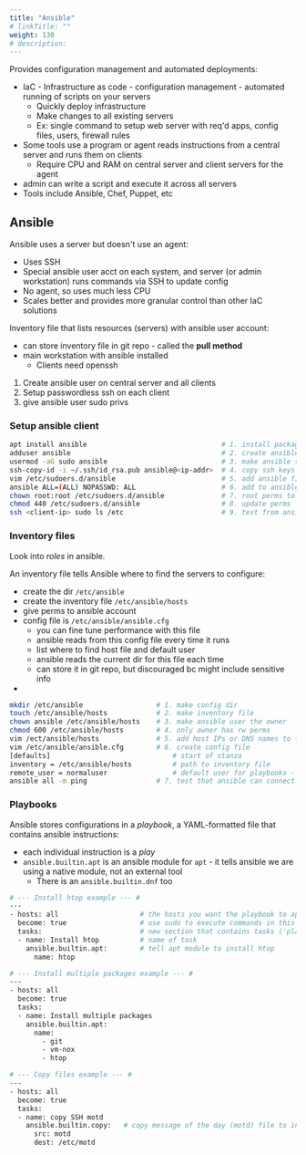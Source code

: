 ```yaml
---
title: "Ansible"
# linkTitle: ""
weight: 130
# description:
---
```


Provides configuration management and automated deployments:
- IaC - Infrastructure as code - configuration management - automated running of scripts on your servers
  - Quickly deploy infrastructure
  - Make changes to all existing servers
  - Ex: single command to setup web server with req'd apps, config files, users, firewall rules
- Some tools use a program or agent reads instructions from a central server and runs them on clients
  - Require CPU and RAM on central server and client servers for the agent
- admin can write a script and execute it across all servers
- Tools include Ansible, Chef, Puppet, etc

## Ansible

Ansible uses a server but doesn't use an agent:
- Uses SSH
- Special ansible user acct on each system, and server (or admin workstation) runs commands via SSH to update config
- No agent, so uses much less CPU
- Scales better and provides more granular control than other IaC solutions

Inventory file that lists resources (servers) with ansible user account:
- can store inventory file in git repo - called the **pull method**
- main workstation with ansible installed
  - Clients need openssh

1. Create ansible user on central server and all clients
2. Setup passwordless ssh on each client
3. give ansible user sudo privs


### Setup ansible client

```bash
apt install ansible                                 # 1. install package - make sure ansible 2.16+
adduser ansible                                     # 2. create ansible user
usermod -aG sudo ansible                            # 3. make ansible sudoer
ssh-copy-id -i ~/.ssh/id_rsa.pub ansible@<ip-addr>  # 4. copy ssh keys to ansible user acct
vim /etc/sudoers.d/ansible                          # 5. add ansible file
ansible ALL=(ALL) NOPASSWD: ALL                     # 6. add to ansible sudo file
chown root:root /etc/sudoers.d/ansible              # 7. root perms to file
chmod 440 /etc/sudoers.d/ansible                    # 8. update perms
ssh <client-ip> sudo ls /etc                        # 9. test from ansible acct on master machine
```
### Inventory files

Look into _roles_ in ansible.

An inventory file tells Ansible where to find the servers to configure:
- create the dir `/etc/ansible`
- create the inventory file `/etc/ansible/hosts`
- give perms to ansible account
- config file is `/etc/ansible/ansible.cfg`
  - you can fine tune performance with this file
  - ansible reads from this config file every time it runs
  - list where to find host file and default user
  - ansible reads the current dir for this file each time
  - can store it in git repo, but discouraged bc might include sensitive info
- 


```bash
mkdir /etc/ansible                  # 1. make config dir
touch /etc/ansible/hosts            # 2. make inventory file
chown ansible /etc/ansible/hosts    # 3. make ansible user the owner
chmod 600 /etc/ansible/hosts        # 4. only owner has rw perms
vim /ect/ansible/hosts              # 5. add host IPs or DNS names to file
vim /etc/ansible/ansible.cfg        # 6. create config file
[defaults]                              # start of stanza
inventory = /etc/ansible/hosts          # path to inventory file
remote_user = normaluser                # default user for playbooks - must exist on client machines
ansible all -m ping                 # 7. test that ansible can connect to clients via SSH
```

### Playbooks

Ansible stores configurations in a _playbook_, a YAML-formatted file that contains ansible instructions:
- each individual instruction is a _play_
- `ansible.builtin.apt` is an ansible module for `apt` - it tells ansible we are using a native module, not an external tool
  - There is an `ansible.builtin.dnf` too

```bash
# --- Install htop example --- #
---
- hosts: all                    # the hosts you want the playbook to apply to (all in inventory file)
  become: true                  # use sudo to execute commands in this playbook
  tasks:                        # new section that contains tasks ('plays')
  - name: Install htop          # name of task
    ansible.builtin.apt:        # tell apt module to install htop
      name: htop

# --- Install multiple packages example --- #
---
- hosts: all
  become: true
  tasks:
  - name: Install multiple packages
    ansible.builtin.apt:
      name:
        - git
        - vm-nox
        - htop

# --- Copy files example --- #
---
- hosts: all
  become: true
  tasks:
  - name: copy SSH motd
    ansible.builtin.copy:   # copy message of the day (motd) file to inventory
      src: motd
      dest: /etc/motd
```